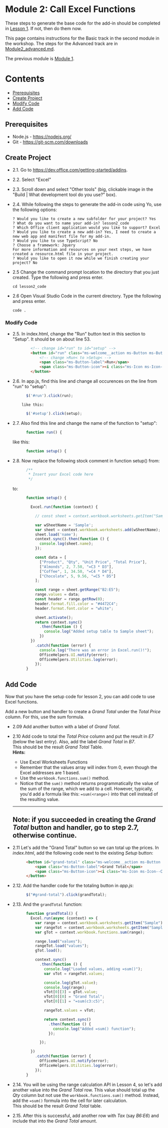 # Module 2: Call Excel Functions
These steps to generate the base code for the add-in should be completed in [Lesson 1](./Lesson1.md). If not, then do them now.

This page contains instructions for the Basic track in the second module in the workshop. The steps for the Advanced track are in [Module2_advanced.md](Module2_advanced.md).

The previous module is [Module 1](Module1.md).

# Contents
* [Prerequisites](#prerequisites)
* [Create Project](#create-project)
* [Modify Code](#modify-code)
* [Add Code](#add-code)

## Prerequisites
- Node.js - <https://nodejs.org/>
- Git - <https://git-scm.com/downloads>

## Create Project

* 2.1. Go to <https://dev.office.com/getting-started/addins>.

* 2.2. Select "Excel"

* 2.3. Scroll down and select "Other tools" (big, clickable image in the "Build | What development tool do you use?" box).

* 2.4. While following the steps to generate the add-in code using Yo, use the following options:  
    ```
    ? Would you like to create a new subfolder for your project? Yes                                                
    ? What do you want to name your add-in? lesson2_code                                                            
    ? Which Office client application would you like to support? Excel                                              
    ? Would you like to create a new add-in? Yes, I need to create a new web app and manifest file for my add-in.   
    ? Would you like to use TypeScript? No                                                                          
    ? Choose a framework: Jquery                                                                                    
    For more information and resources on your next steps, we have created a resource.html file in your project.    
    ? Would you like to open it now while we finish creating your project? No                                       
    ```

* 2.5 Change the command prompt location to the directory that you just created. Type the following and press enter.  
    ```
    cd lesson2_code
    ```

* 2.6 Open Visual Studio Code in the current directory. Type the following and press enter.  
    ```
    code .
    ```

### Modify Code

* 2.5. In index.html, change the "Run" button text in this section to "Setup". It
should be on about line 53.  
    ```html
            <!-- change id="run" to id="setup" -->
            <button id="run" class="ms-welcome__action ms-Button ms-Button--hero ms-u-slideUpIn20">
                <!-- change >Run< to >Setup< -->
                <span class="ms-Button-label">Run</span>
                <span class="ms-Button-icon"><i class="ms-Icon ms-Icon--ChevronRight"></i></span>
            </button>
    ```

* 2.6. In app.js, find this line and change all occurences on the line from "run" to "setup":  
    ```javascript
          $('#run').click(run);
    ```
          like this: 
    ```javascript
          $('#setup').click(setup);
    ```

* 2.7. Also find this line and change the name of the function to "setup":  
    ```javascript
          function run() {
    ```        
    like this: 
    
    ```javascript
          function setup() {
    ```

* 2.8. Now replace the following stock comment in function setup() from: 
    ```javascript
          /**
           * Insert your Excel code here
           */
    ```  
    
    to: 
    ```javascript
          function setup() {  
    
            Excel.run(function (context) {
    
              // const sheet = context.workbook.worksheets.getItem("Sample");
    
              var wSheetName = 'Sample';
              var sheet = context.workbook.worksheets.add(wSheetName);
              sheet.load('name');
              context.sync().then(function () {
                console.log(sheet.name);
              });
    
              const data = [
                ["Product", "Qty", "Unit Price", "Total Price"],
                ["Almonds", 2, 7.50, "=C3 * D3"],
                ["Coffee", 1, 34.50, "=C4 * D4"],
                ["Chocolate", 5, 9.56, "=C5 * D5"]
              ];
    
              const range = sheet.getRange("B2:E5");
              range.values = data;
              const header = range.getRow(0);
              header.format.fill.color = "#4472C4";
              header.format.font.color = "white";
    
              sheet.activate();
              return context.sync()
                .then(function () {
                  console.log("Added setup table to Sample sheet");
                })
            })
              .catch(function (error) {
                console.log("There was an error in Excel.run()!");
                OfficeHelpers.UI.notify(error);
                OfficeHelpers.Utilities.log(error);
              });
          }
    ```

## Add Code
Now that you have the setup code for lesson 2, you can add code to use Excel functions. 

Add a new button and handler to create a *Grand Total* under the *Total Price* column. For this, use the sum formula.

* 2.09 Add another button with a label of *Grand Total*.

* 2.10 Add code to total the *Total Price* column and put the result in *E7* (below the last entry). Also, add the label *Grand Total* in *B7*.  
    This should be the result *Grand Total* Table.  
    **Hints:**  
    - Use Excel Worksheets Functions
    - Remember that the values array will index from 0, even though the Excel addresses are 1 based.
    - Use the `workbook.functions.sum()` method.
    - Notice that the `sum()` method returns programmatically the value of the sum of the range, which we add to a cell. However, typically, you'd add a formula like this: `=sum(<range>)` into that cell instead of the resulting value.  
    ---
    Note: if you succeeded in creating the *Grand Total* button and handler, go to step **2.7**, otherwise continue.
    ---

* 2.11 Let's add the "Grand Total" button so we can total up the prices. In *index.html*, add the following code next to the existing *Setup* button:  
    ```html
          <button id="grand-total" class="ms-welcome__action ms-Button ms-Button--hero ms-u-slideUpIn20">
              <span class="ms-Button-label">Grand Total</span>
              <span class="ms-Button-icon"><i class="ms-Icon ms-Icon--ChevronRight"></i></span>
          </button>
    ```

* 2.12. Add the handler code for the totaling button in *app.js*:  
    ```javascript
          $("#grand-total").click(grandTotal);
    ```

* 2.13. And the `grandTotal` function:  
    ```javascript
          function grandTotal() {
            Excel.run(async (context) => {
              var range = context.workbook.worksheets.getItem("Sample").getRange("E3:E5");
              var rangeTot = context.workbook.worksheets.getItem("Sample").getRange("B7:E8");
              var gTot = context.workbook.functions.sum(range);
    
              range.load("values");
              rangeTot.load("values");
              gTot.load();
    
              context.sync()
                .then(function () {
                  console.log("Loaded values, adding =sum()");
                  var vTot = rangeTot.values;
    
                  console.log(gTot.value);
                  console.log(range);
                  vTot[0][3] = gTot.value;
                  vTot[0][0] = "Grand Total";
                  vTot[0][1] = "=sum(c3:c5)";
    
                  rangeTot.values = vTot;
    
                  return context.sync()
                    .then(function () {
                      console.log("Added =sum() function");
                    });
    
                });
    
            })
              .catch(function (error) {
                OfficeHelpers.UI.notify(error);
                OfficeHelpers.Utilities.log(error);
              });
          }
    ```

* 2.14. You will be using the range calculation API in Lesson 4, so let's add another value into the *Grand Total* row. This value should total up the *Qty* column but not use the `workbook.functions.sum()` method. Instead, add the `=sum()` formula into the cell for later calculation.  
    This should be the result *Grand Total* table.

* 2.15. After this is successful, add another row with *Tax* (say *B6:E6*) and include that into the *Grand Total* amount.
